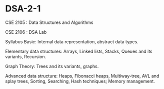 # DSA-2-1
CSE 2105 : Data Structures and Algorithms

CSE 2106 : DSA Lab

Syllabus
Basic: Internal data representation, abstract data types.

Elementary data structures: Arrays, Linked lists, Stacks, Queues and its variants, Recursion.

Graph Theory: Trees and its variants, graphs.

Advanced data structure: Heaps, Fibonacci heaps, Multiway-tree, AVL and splay trees, Sorting, Searching, Hash techniques; Memory management.
